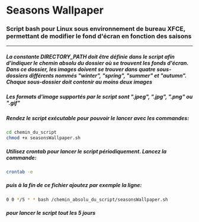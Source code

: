 # Seasons Wallpaper
### Script bash pour Linux sous environnement de bureau XFCE, permettant de modifier le fond d'écran en fonction des saisons

___

##### La constante DIRECTORY_PATH doit être définie dans le script afin d'indiquer le chemin absolu du dossier où se trouvent les fonds d'écran. Dans ce dossier, les images doivent se trouver dans quatre sous-dossiers différents nommés "winter", "spring", "summer" et "autumn". Chaque sous-dossier doit contenir au moins deux images

##### Les formats d'image supportés par le script sont ".jpeg", ".jpg", ".png" ou ".gif"

##### Rendez le script exécutable pour pouvoir le lancer avec les commandes:
```bash
cd chemin_du_script
chmod +x seasonsWallpaper.sh
```

##### Utilisez crontab pour lancer le script périodiquement. Lancez la commande:
```bash
crontab -e
```
##### puis à la fin de ce fichier ajoutez par exemple la ligne:
```bash
0 0 */5 * * bash /chemin_absolu_du_script/seasonsWallpaper.sh
```
##### pour lancer le script tout les 5 jours
